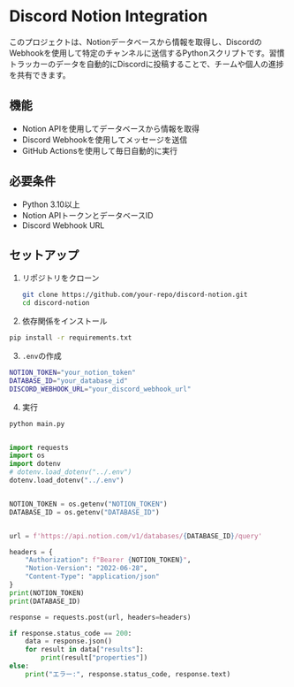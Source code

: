 # Discord Notion Integration

このプロジェクトは、Notionデータベースから情報を取得し、DiscordのWebhookを使用して特定のチャンネルに送信するPythonスクリプトです。習慣トラッカーのデータを自動的にDiscordに投稿することで、チームや個人の進捗を共有できます。

## 機能

- Notion APIを使用してデータベースから情報を取得
- Discord Webhookを使用してメッセージを送信
- GitHub Actionsを使用して毎日自動的に実行

## 必要条件

- Python 3.10以上
- Notion APIトークンとデータベースID
- Discord Webhook URL

## セットアップ

1. リポジトリをクローン

   ```bash
   git clone https://github.com/your-repo/discord-notion.git
   cd discord-notion

   ```

2. 依存関係をインストール

```sh
pip install -r requirements.txt
```

3. `.env`の作成

```sh
NOTION_TOKEN="your_notion_token"
DATABASE_ID="your_database_id"
DISCORD_WEBHOOK_URL="your_discord_webhook_url"
```

4. 実行

```sh
python main.py
```

```py

import requests
import os
import dotenv
# dotenv.load_dotenv("../.env")
dotenv.load_dotenv("../.env")


NOTION_TOKEN = os.getenv("NOTION_TOKEN")
DATABASE_ID = os.getenv("DATABASE_ID")


url = f'https://api.notion.com/v1/databases/{DATABASE_ID}/query'

headers = {
    "Authorization": f"Bearer {NOTION_TOKEN}",
    "Notion-Version": "2022-06-28",
    "Content-Type": "application/json"
}
print(NOTION_TOKEN)
print(DATABASE_ID)

response = requests.post(url, headers=headers)

if response.status_code == 200:
    data = response.json()
    for result in data["results"]:
        print(result["properties"])
else:
    print("エラー:", response.status_code, response.text)
```
